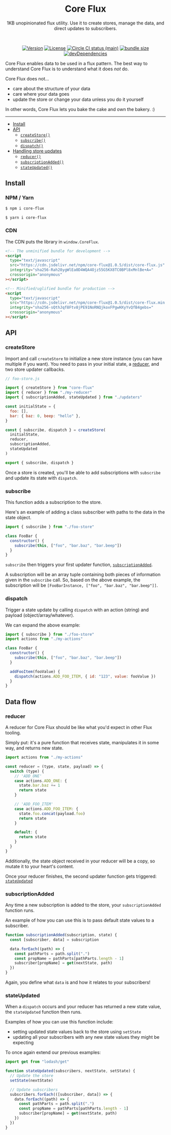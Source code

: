 <h1 align="center">Core Flux</h1>
<p align="center">1KB unopinionated flux utility. Use it to create stores, manage the data, and direct updates to subscribers.</p>
<br>
<p align="center">
  <a href="https://www.npmjs.com/package/core-flux"><img src="https://img.shields.io/npm/v/core-flux.svg?sanitize=true" alt="Version"></a>
  <a href="https://www.npmjs.com/package/core-flux"><img src="https://img.shields.io/npm/l/core-flux.svg?sanitize=true" alt="License"></a>
  <a href="https://www.npmjs.com/package/core-flux"><img src="https://badgen.net/circleci/github/geotrev/core-flux/main" alt="Circle CI status (main)" /></a>
  <a href="https://www.npmjs.com/package/core-flux"><img src="https://badgen.net/bundlephobia/minzip/core-flux" alt="bundle size" /></a>
  <a href="https://www.npmjs.com/package/core-flux"><img src="https://badgen.net/david/dev/geotrev/core-flux" alt="devDependencies" /></a>
</p>

Core Flux enables data to be used in a flux pattern. The best way to understand Core Flux is to understand what it does _not_ do.

Core Flux does not...

- care about the structure of your data
- care where your data goes
- update the store or change your data unless you do it yourself

In other words, Core Flux lets you bake the cake and own the bakery. :)

---

- [Install](#install)
- [API](#api)
  - [`createStore()`](#createstore)
  - [`subscribe()`](#subscribe)
  - [`dispatch()`](#dispatch)
- [Handling store updates](#data-flow)
  - [`reducer()`](#reducer)
  - [`subscriptionAdded()`](#subscriptionadded)
  - [`stateUpdated()`](#stateupdated)

## Install

### NPM / Yarn

```sh
$ npm i core-flux
```

```sh
$ yarn i core-flux
```

### CDN

The CDN puts the library in `window.CoreFlux`.

```html
<!-- The unminified bundle for development -->
<script
  type="text/javascript"
  src="https://cdn.jsdelivr.net/npm/core-flux@1.0.5/dist/core-flux.js"
  integrity="sha256-Rah28ygWlEa0D4WQA4Ojz55G5KX8TC0BPl8xMnlBe+A="
  crossorigin="anonymous"
></script>

<!-- Minified/uglified bundle for production -->
<script
  type="text/javascript"
  src="https://cdn.jsdelivr.net/npm/core-flux@1.0.5/dist/core-flux.min.js"
  integrity="sha256-sQthJqf8Ftv8jPE91NoRNQjkoxFPgwHXyYvQfB4gebs="
  crossorigin="anonymous"
></script>
```

## API

### createStore

Import and call `createStore` to initialize a new store instance (you can have multiple if you want). You need to pass in your initial state, a [reducer](#write-a-state-reducer), and two store updater callbacks.

```js
// foo-store.js

import { createStore } from "core-flux"
import { reducer } from "./my-reducer"
import { subscriptionAdded, stateUpdated } from "./updaters"

const initialState = {
  foo: [],
  bar: { baz: 0, beep: "hello" },
}

const { subscribe, dispatch } = createStore(
  initialState,
  reducer,
  subscriptionAdded,
  stateUpdated
)

export { subscribe, dispatch }
```

Once a store is created, you'll be able to add subscriptions with `subscribe` and update its state with `dispatch`.

### subscribe

This function adds a subscription to the store.

Here's an example of adding a class subscriber with paths to the data in the state object.

```js
import { subscribe } from "./foo-store"

class FooBar {
  constructor() {
    subscribe(this, ["foo", "bar.baz", "bar.beep"])
  }
}
```

`subscribe` then triggers your first updater function, [`subscriptionAdded`](#subscriptionadded).

A subscription will be an array tuple containing both pieces of information given in the `subscribe` call. So, based on the above example, the subscription will be `[FooBarInstance, ["foo", "bar.baz", "bar.beep"]]`.

### dispatch

Trigger a state update by calling `dispatch` with an action (string) and payload (object/array/whatever).

We can expand the above example:

```js
import { subscribe } from "./foo-store"
import actions from "./my-actions"

class FooBar {
  constructor() {
    subscribe(this, ["foo", "bar.baz", "bar.beep"])
  }

  addFooItem(fooValue) {
    dispatch(actions.ADD_FOO_ITEM, { id: "123", value: fooValue })
  }
}
```

## Data flow

### reducer

A reducer for Core Flux should be like what you'd expect in other Flux tooling.

Simply put: it's a pure function that receives state, manipulates it in some way, and returns new state.

```js
import actions from "./my-actions"

const reducer = (type, state, payload) => {
  switch (type) {
    // 'ADD_ONE'
    case actions.ADD_ONE: {
      state.bar.baz += 1
      return state
    }

    // 'ADD_FOO_ITEM'
    case actions.ADD_FOO_ITEM: {
      state.foo.concat(payload.foo)
      return state
    }

    default: {
      return state
    }
  }
}
```

Additionally, the state object received in your reducer will be a copy, so mutate it to your heart's content.

Once your reducer finishes, the second updater function gets triggered: [`stateUpdated`](#stateupdated)

### subscriptionAdded

Any time a new subscription is added to the store, your `subscriptionAdded` function runs.

An example of how you can use this is to pass default state values to a subscriber.

```js
function subscriptionAdded(subscription, state) {
  const [subscriber, data] = subscription

  data.forEach((path) => {
    const pathParts = path.split(".")
    const propName = pathParts[pathParts.length - 1]
    subscriber[propName] = get(nextState, path)
  })
}
```

Again, you define what `data` is and how it relates to your subscribers!

### stateUpdated

When a `dispatch` occurs and your reducer has returned a new state value, the `stateUpdated` function then runs.

Examples of how you can use this function include:

- setting updated state values back to the store using `setState`
- updating all your subscribers with any new state values they might be expecting

To once again extend our previous examples:

```js
import get from "lodash/get"

function stateUpdated(subscribers, nextState, setState) {
  // Update the store
  setState(nextState)

  // Update subscribers
  subscribers.forEach(([subscriber, data]) => {
    data.forEach((path) => {
      const pathParts = path.split(".")
      const propName = pathParts[pathParts.length - 1]
      subscriber[propName] = get(nextState, path)
    })
  })
}
```
